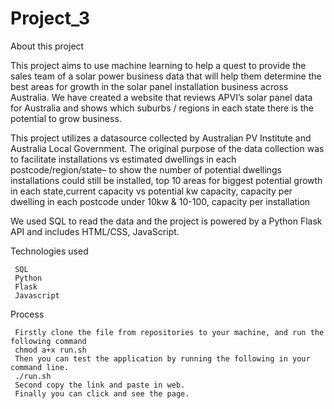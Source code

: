 # Project_3

About this project


This project aims to use machine learning to help a quest to provide the sales team of a solar power business data that will help them determine the best areas for growth in the solar panel installation business across Australia. We have created a website that reviews APVI’s solar panel data for Australia and shows which suburbs / regions in each state there is the potential to grow business.
 
This project utilizes a datasource collected by Australian PV Institute and Australia Local Government. The original purpose of the data collection was to facilitate installations vs estimated dwellings in each postcode/region/state– to show the number of potential dwellings installations could still be installed, top 10 areas for biggest potential growth in each state,current capacity vs potential kw capacity, capacity per dwelling in each postcode under 10kw & 10-100, capacity per installation

We used SQL to read the data and the project is powered by a Python Flask API and includes HTML/CSS, JavaScript.

Technologies used

     SQL
     Python
     Flask
     Javascript


Process

     Firstly clone the file from repositories to your machine, and run the following command
     chmod a+x run.sh
     Then you can test the application by running the following in your command line.
     ./run.sh
     Second copy the link and paste in web.
     Finally you can click and see the page.




  
